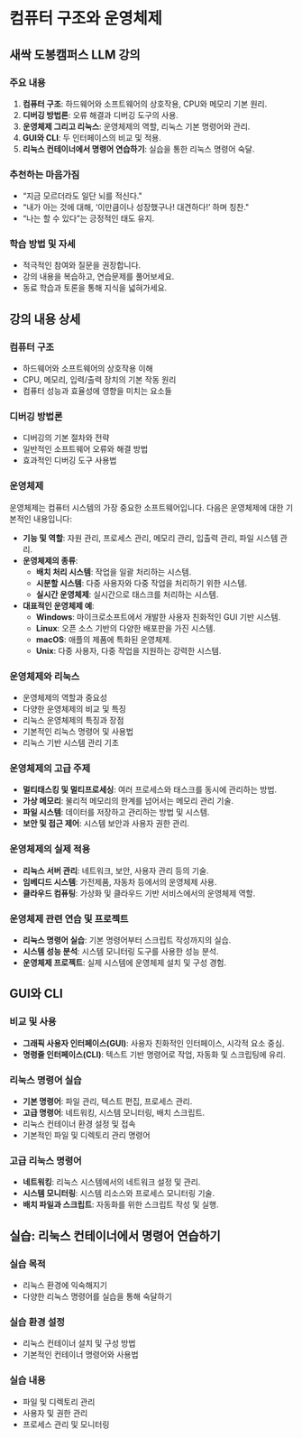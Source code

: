 # 컴퓨터 구조와 운영체제

## 새싹 도봉캠퍼스 LLM 강의


### 주요 내용
1. **컴퓨터 구조**: 하드웨어와 소프트웨어의 상호작용, CPU와 메모리 기본 원리.
2. **디버깅 방법론**: 오류 해결과 디버깅 도구의 사용.
3. **운영체제 그리고 리눅스**: 운영체제의 역할, 리눅스 기본 명령어와 관리.
4. **GUI와 CLI**: 두 인터페이스의 비교 및 적용.
5. **리눅스 컨테이너에서 명령어 연습하기**: 실습을 통한 리눅스 명령어 숙달.

### 추천하는 마음가짐
- “지금 모르더라도 일단 뇌를 적신다."
- “내가 아는 것에 대해, ‘이만큼이나 성장했구나! 대견하다!’ 하며 칭찬."
- “나는 할 수 있다”는 긍정적인 태도 유지.

### 학습 방법 및 자세
- 적극적인 참여와 질문을 권장합니다.
- 강의 내용을 복습하고, 연습문제를 풀어보세요.
- 동료 학습과 토론을 통해 지식을 넓혀가세요.

## 강의 내용 상세

### 컴퓨터 구조
- 하드웨어와 소프트웨어의 상호작용 이해
- CPU, 메모리, 입력/출력 장치의 기본 작동 원리
- 컴퓨터 성능과 효율성에 영향을 미치는 요소들

### 디버깅 방법론
- 디버깅의 기본 절차와 전략
- 일반적인 소프트웨어 오류와 해결 방법
- 효과적인 디버깅 도구 사용법


### 운영체제

운영체제는 컴퓨터 시스템의 가장 중요한 소프트웨어입니다. 다음은 운영체제에 대한 기본적인 내용입니다:

- **기능 및 역할**: 자원 관리, 프로세스 관리, 메모리 관리, 입출력 관리, 파일 시스템 관리.
- **운영체제의 종류**:
  - **배치 처리 시스템**: 작업을 일괄 처리하는 시스템.
  - **시분할 시스템**: 다중 사용자와 다중 작업을 처리하기 위한 시스템.
  - **실시간 운영체제**: 실시간으로 태스크를 처리하는 시스템.
- **대표적인 운영체제 예**:
  - **Windows**: 마이크로소프트에서 개발한 사용자 친화적인 GUI 기반 시스템.
  - **Linux**: 오픈 소스 기반의 다양한 배포판을 가진 시스템.
  - **macOS**: 애플의 제품에 특화된 운영체제.
  - **Unix**: 다중 사용자, 다중 작업을 지원하는 강력한 시스템.


### 운영체제와 리눅스
- 운영체제의 역할과 중요성
- 다양한 운영체제의 비교 및 특징
- 리눅스 운영체제의 특징과 장점
- 기본적인 리눅스 명령어 및 사용법
- 리눅스 기반 시스템 관리 기초


### 운영체제의 고급 주제
- **멀티태스킹 및 멀티프로세싱**: 여러 프로세스와 태스크를 동시에 관리하는 방법.
- **가상 메모리**: 물리적 메모리의 한계를 넘어서는 메모리 관리 기술.
- **파일 시스템**: 데이터를 저장하고 관리하는 방법 및 시스템.
- **보안 및 접근 제어**: 시스템 보안과 사용자 권한 관리.

### 운영체제의 실제 적용
- **리눅스 서버 관리**: 네트워크, 보안, 사용자 관리 등의 기술.
- **임베디드 시스템**: 가전제품, 자동차 등에서의 운영체제 사용.
- **클라우드 컴퓨팅**: 가상화 및 클라우드 기반 서비스에서의 운영체제 역할.

### 운영체제 관련 연습 및 프로젝트
- **리눅스 명령어 실습**: 기본 명령어부터 스크립트 작성까지의 실습.
- **시스템 성능 분석**: 시스템 모니터링 도구를 사용한 성능 분석.
- **운영체제 프로젝트**: 실제 시스템에 운영체제 설치 및 구성 경험.

## GUI와 CLI

### 비교 및 사용
- **그래픽 사용자 인터페이스(GUI)**: 사용자 친화적인 인터페이스, 시각적 요소 중심.
- **명령줄 인터페이스(CLI)**: 텍스트 기반 명령어로 작업, 자동화 및 스크립팅에 유리.

### 리눅스 명령어 실습
- **기본 명령어**: 파일 관리, 텍스트 편집, 프로세스 관리.
- **고급 명령어**: 네트워킹, 시스템 모니터링, 배치 스크립트.
-  리눅스 컨테이너 환경 설정 및 접속
- 기본적인 파일 및 디렉토리 관리 명령어

### 고급 리눅스 명령어
- **네트워킹**: 리눅스 시스템에서의 네트워크 설정 및 관리.
- **시스템 모니터링**: 시스템 리소스와 프로세스 모니터링 기술.
- **배치 파일과 스크립트**: 자동화를 위한 스크립트 작성 및 실행.


## 실습: 리눅스 컨테이너에서 명령어 연습하기

### 실습 목적
- 리눅스 환경에 익숙해지기
- 다양한 리눅스 명령어를 실습을 통해 숙달하기

### 실습 환경 설정
- 리눅스 컨테이너 설치 및 구성 방법
- 기본적인 컨테이너 명령어와 사용법

### 실습 내용
- 파일 및 디렉토리 관리
- 사용자 및 권한 관리
- 프로세스 관리 및 모니터링


